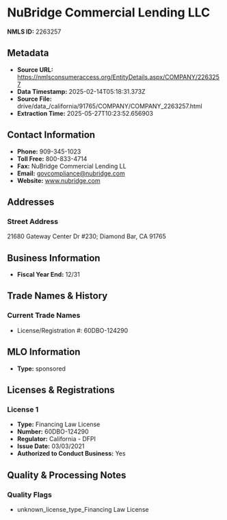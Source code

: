 # NuBridge Commercial Lending LLC

**NMLS ID:** 2263257

## Metadata
- **Source URL:** https://nmlsconsumeraccess.org/EntityDetails.aspx/COMPANY/2263257
- **Data Timestamp:** 2025-02-14T05:18:31.373Z
- **Source File:** drive/data_/california/91765/COMPANY/COMPANY_2263257.html
- **Extraction Time:** 2025-05-27T10:23:52.656903

## Contact Information
- **Phone:** 909-345-1023
- **Toll Free:** 800-833-4714
- **Fax:** NuBridge Commercial Lending LL
- **Email:** govcompliance@nubridge.com
- **Website:** www.nubridge.com

## Addresses
### Street Address
21680 Gateway Center Dr #230; Diamond Bar, CA 91765

## Business Information
- **Fiscal Year End:** 12/31

## Trade Names & History
### Current Trade Names
- License/Registration #: 60DBO-124290

## MLO Information
- **Type:** sponsored

## Licenses & Registrations

### License 1
- **Type:** Financing Law License
- **Number:** 60DBO-124290
- **Regulator:** California - DFPI
- **Issue Date:** 03/03/2021
- **Authorized to Conduct Business:** Yes

## Quality & Processing Notes
### Quality Flags
- unknown_license_type_Financing Law License
